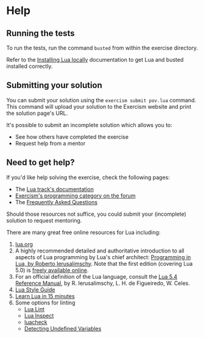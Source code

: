 # Help

## Running the tests

To run the tests, run the command `busted` from within the exercise directory.

Refer to the [Installing Lua locally][install] documentation to get Lua and busted installed correctly.

[install]: https://exercism.org/docs/tracks/lua/installation

## Submitting your solution

You can submit your solution using the `exercism submit pov.lua` command.
This command will upload your solution to the Exercism website and print the solution page's URL.

It's possible to submit an incomplete solution which allows you to:

- See how others have completed the exercise
- Request help from a mentor

## Need to get help?

If you'd like help solving the exercise, check the following pages:

- The [Lua track's documentation](https://exercism.org/docs/tracks/lua)
- [Exercism's programming category on the forum](https://forum.exercism.org/c/programming/5)
- The [Frequently Asked Questions](https://exercism.org/docs/using/faqs)

Should those resources not suffice, you could submit your (incomplete) solution to request mentoring.

There are many great free online resources for Lua including:

1. [lua.org][8]
2. A highly recommended detailed and authoritative introduction to all aspects of Lua programming by Lua's chief architect: [Programming in Lua, by Roberto Ierusalimschy][6]. Note that the first edition (covering Lua 5.0) is [freely available online][9].
3. For an official definition of the Lua language, consult the [Lua 5.4 Reference Manual][7], by R. Ierusalimschy, L. H. de Figueiredo, W. Celes.
4. [Lua Style Guide][4]
5. [Learn Lua in 15 minutes][5]
6. Some options for linting
    - [Lua Lint][10]
    - [Lua Inspect][11]
    - [luacheck][12]
    - [Detecting Undefined Variables][13]

[4]: https://github.com/Olivine-Labs/lua-style-guide
[5]: http://tylerneylon.com/a/learn-lua/
[6]: http://www.lua.org/pil/
[7]: http://www.lua.org/manual/5.4/
[8]: http://www.lua.org
[9]: http://www.lua.org/pil/contents.html
[10]: http://lua-users.org/wiki/LuaLint
[11]: http://lua-users.org/wiki/LuaInspect
[12]: https://github.com/luarocks/luacheck
[13]: http://lua-users.org/wiki/DetectingUndefinedVariables